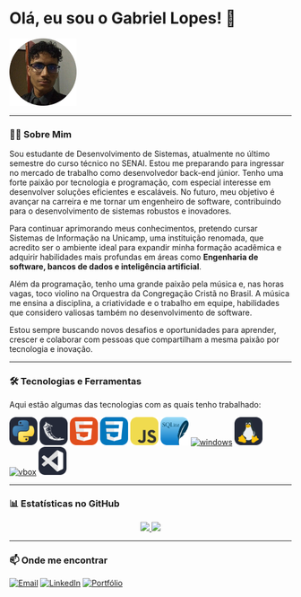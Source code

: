 # Olá, eu sou o Gabriel Lopes! 👋

<img src="https://raw.githubusercontent.com/gabriellopes061/DS-2024/main/fotos/lopes.png" width="120px" alt="Gabriel Lopes">

---

### 👨‍💻 Sobre Mim

Sou estudante de Desenvolvimento de Sistemas, atualmente no último semestre do curso técnico no SENAI. Estou me preparando para ingressar no mercado de trabalho como desenvolvedor back-end júnior. Tenho uma forte paixão por tecnologia e programação, com especial interesse em desenvolver soluções eficientes e escaláveis. No futuro, meu objetivo é avançar na carreira e me tornar um engenheiro de software, contribuindo para o desenvolvimento de sistemas robustos e inovadores.

Para continuar aprimorando meus conhecimentos, pretendo cursar Sistemas de Informação na Unicamp, uma instituição renomada, que acredito ser o ambiente ideal para expandir minha formação acadêmica e adquirir habilidades mais profundas em áreas como **Engenharia de software, bancos de dados e inteligência artificial**.

Além da programação, tenho uma grande paixão pela música e, nas horas vagas, toco violino na Orquestra da Congregação Cristã no Brasil. A música me ensina a disciplina, a criatividade e o trabalho em equipe, habilidades que considero valiosas também no desenvolvimento de software.

Estou sempre buscando novos desafios e oportunidades para aprender, crescer e colaborar com pessoas que compartilham a mesma paixão por tecnologia e inovação.

---

### 🛠️ Tecnologias e Ferramentas

Aqui estão algumas das tecnologias com as quais tenho trabalhado:

<div align="left">
  <a href="https://www.python.org" target="_blank"><img src="https://github.com/tandpfun/skill-icons/raw/main/icons/Python-Dark.svg" alt="Python" width="50px"></a>
  <a href="https://flask.palletsprojects.com/" target="_blank"><img src="https://github.com/tandpfun/skill-icons/raw/main/icons/Flask-Dark.svg" alt="Flask" width="50px"></a>
  <a href="https://developer.mozilla.org/en-US/docs/Web/HTML" target="_blank"><img src="https://github.com/tandpfun/skill-icons/raw/main/icons/HTML.svg" alt="HTML5" width="50px"></a>
  <a href="https://developer.mozilla.org/en-US/docs/Web/CSS" target="_blank"><img src="https://github.com/tandpfun/skill-icons/raw/main/icons/CSS.svg" alt="CSS3" width="50px"></a>
  <a href="https://developer.mozilla.org/en-US/docs/Web/JavaScript" target="_blank"><img src="https://github.com/tandpfun/skill-icons/raw/main/icons/JavaScript.svg" alt="JavaScript" width="50px"></a>
  <a href="https://developer.mozilla.org/en-US/docs/Web/JavaScript" target="_blank"><img src="https://github.com/tandpfun/skill-icons/raw/main/icons/SQLite.svg" alt="Sqlite" width="50px"></a>
  <a href="https://developer.mozilla.org/en-US/docs/Web/JavaScript" target="_blank"><img src="https://github.com/tandpfun/skill-icons/raw/main/icons/Windows-Dark.svg" alt="windows" width="50px"></a>
  <a href="https://developer.mozilla.org/en-US/docs/Web/JavaScript" target="_blank"><img src="https://github.com/tandpfun/skill-icons/raw/main/icons/Linux-Dark.svg" alt="linux" width="50px"></a>
  <a href="https://developer.mozilla.org/en-US/docs/Web/JavaScript" target="_blank"><img src="https://camo.githubusercontent.com/632ed1d8e9b0eed91a43213178a4899affa3c9a9bf5588617b18db0b18618f15/68747470733a2f2f75706c6f61642e77696b696d656469612e6f72672f77696b6970656469612f636f6d6d6f6e732f642f64352f5669727475616c626f785f6c6f676f2e706e67" alt="vbox" width="50px"></a>
  <a href="https://developer.mozilla.org/en-US/docs/Web/JavaScript" target="_blank"><img src="https://github.com/tandpfun/skill-icons/raw/main/icons/VSCode-Dark.svg" alt="vscode" width="50px"></a>
</div>

---

### 📊 Estatísticas no GitHub

<p align="center">
  <a href="https://github.com/gabriellopes061">
    <img height="180em" src="https://github-readme-stats.vercel.app/api?username=gabriellopes061&show_icons=true&theme=dracula&include_all_commits=true&count=true"/>
    <img height="180em" src="https://github-readme-stats.vercel.app/api/top-langs/?username=gabriellopes061&layout=compact&langs_count=10&theme=dracula"/>
  </a>
</p>

---

### 📫 Onde me encontrar

<a href="mailto:gabriellopes161107@gmail.com" target="_blank"><img src="https://img.shields.io/badge/Gmail-D14836?style=for-the-badge&logo=gmail&logoColor=white" alt="Email"></a>
<a href="https://www.linkedin.com/in/gabriel-lopes-2617a5304/" target="_blank"><img src="https://img.shields.io/badge/LinkedIn-0077B5?style=for-the-badge&logo=linkedin&logoColor=white" alt="LinkedIn"></a>
<a href="https://portifolio-3lvi.onrender.com/" target="_blank"><img src="https://img.shields.io/badge/Portfólio-333333?style=for-the-badge&logo=data:image/svg+xml;base64,PHN2ZyB4bWxucz0iaHR0cDovL3d3dy53My5vcmcvMjAwMC9zdmciIHZpZXdCb3g9IjAgMCAyNCAyNCIgZmlsbD0id2hpdGUiPjxwYXRoIGQ9Ik0xMiAyQzYuNDggMiAyIDYuNDggMiAxMnM0LjQ4IDEwIDEwIDEwIDEwLTQuNDggMTAtMTBTMTcuNTIgMiAxMiAyeXptMCAxOGMtNC40MSAwLTgtMy41OS04LThzMy41OS04IDgtOCA4IDMuNTkgOCA4LTMuNTkgOC04IDh6bS0xLTQtMS41LDEuNUwxMCAxN2w0LTQtMS41LTEuNUwxMSAxNC41bDEuNS0xLjV6bTItM2wtMS41IDEuNUwxMCAxMmw0LTQtMS41LTEuNUwxMyA5LjVsMS41LTEuNXoiLz48L3N2Zz4=&logoColor=white" alt="Portfólio"></a>
